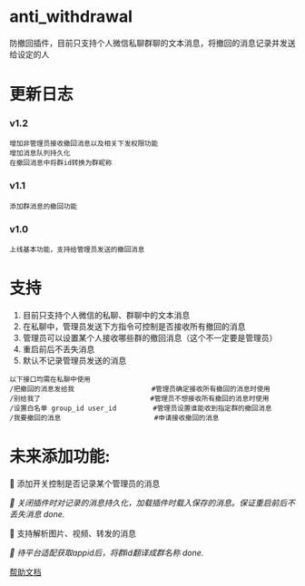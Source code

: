 # anti_withdrawal

防撤回插件，目前只支持个人微信私聊群聊的文本消息，将撤回的消息记录并发送给设定的人

# 更新日志

### v1.2

```
增加非管理员接收撤回消息以及相关下发权限功能
增加消息队列持久化
在撤回消息中将群id转换为群昵称
```

### v1.1

```
添加群消息的撤回功能
```

### v1.0

```
上线基本功能，支持给管理员发送的撤回消息
```

# 支持

1. 目前只支持个人微信的私聊、群聊中的文本消息
2. 在私聊中，管理员发送下方指令可控制是否接收所有撤回的消息
3. 管理员可以设置某个人接收哪些群的撤回消息（这个不一定要是管理员）
4. 重启前后不丢失消息
5. 默认不记录管理员发送的消息

```
以下接口均需在私聊中使用
/把撤回的消息发给我                   #管理员确定接收所有撤回的消息时使用
/别给我了                           #管理员不想接收所有撤回的消息时使用
/设置白名单 group_id user_id         #管理员设置谁能收到指定群的撤回消息  
/我要撤回的消息                       #申请接收撤回的消息
```

# 未来添加功能:

🌟 添加开关控制是否记录某个管理员的消息

_🌟 关闭插件时对记录的消息持久化，加载插件时载入保存的消息。保证重启前后不丢失消息 done._

🌟 支持解析图片、视频、转发的消息

_🌟 待平台适配获取appid后，将群id翻译成群名称 done._

[帮助文档](https://astrbot.app)

